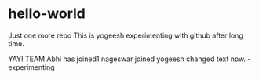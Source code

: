 # hello-world
Just one more repo
This is yogeesh experimenting with github after long time. 

YAY! TEAM 
Abhi has joined1
nageswar joined
yogeesh changed text now. - experimenting